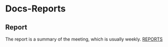 # Docs-Reports

## Report
The report is a summary of the meeting, which is usually weekly. [REPORTS](https://github.com/PDDFA/Docs-Reports/tree/main/REPORTS)